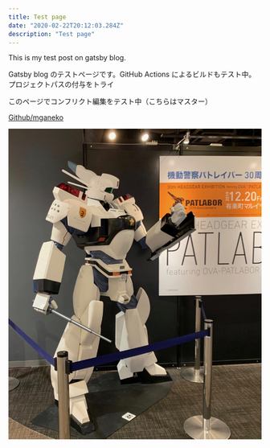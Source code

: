 ```yaml
---
title: Test page
date: "2020-02-22T20:12:03.284Z"
description: "Test page"
---
```


This is my test post on gatsby blog.

Gatsby blog のテストページです。GitHub Actions によるビルドもテスト中。プロジェクトパスの付与をトライ


このページでコンフリクト編集をテスト中（こちらはマスター）


[Github/mganeko](https://github.com/mganeko/gatsby-blog/)

![PATLABOR](./pat.jpeg)
